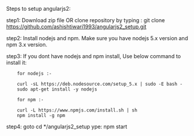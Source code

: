 Steps to setup angularjs2:

step1: Download zip file OR clone repository by typing : git clone https://github.com/ashishtiwari1993/angularjs2_setup.git

step2: Install nodejs and npm. Make sure you have nodejs 5.x version and npm 3.x version.

step3: If you dont have nodejs and npm install, Use below command to install it:
	
		for nodejs :-

		curl -sL https://deb.nodesource.com/setup_5.x | sudo -E bash -
		sudo apt-get install -y nodejs	

		for npm :-

		curl -L https://www.npmjs.com/install.sh | sh
		npm install -g npm

step4: goto cd */angularjs2_setup
	   ype: npm start